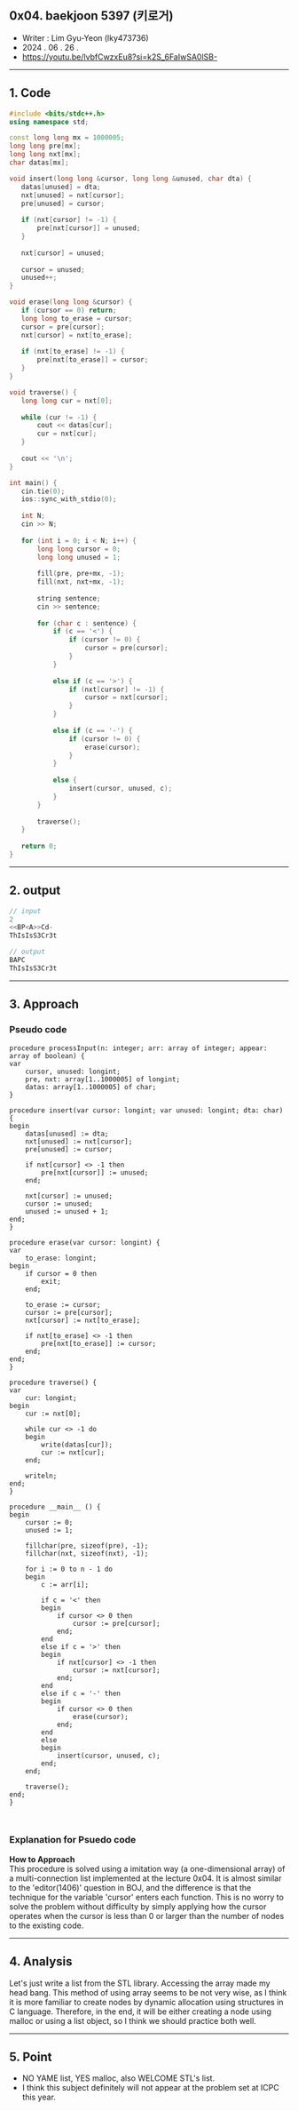 ## 0x04. baekjoon 5397 (키로거)
- Writer : Lim Gyu-Yeon (lky473736)  
- 2024 . 06 . 26 .  
- https://youtu.be/lvbfCwzxEu8?si=k2S_6FaIwSA0lSB-


------


## 1. Code
 ```cpp
#include <bits/stdc++.h>
using namespace std;

const long long mx = 1000005;
long long pre[mx];
long long nxt[mx];
char datas[mx];

void insert(long long &cursor, long long &unused, char dta) {
    datas[unused] = dta;
    nxt[unused] = nxt[cursor];
    pre[unused] = cursor;
    
    if (nxt[cursor] != -1) {
        pre[nxt[cursor]] = unused;
    }
    
    nxt[cursor] = unused;
    
    cursor = unused; 
    unused++;
}

void erase(long long &cursor) {
    if (cursor == 0) return; 
    long long to_erase = cursor;
    cursor = pre[cursor];
    nxt[cursor] = nxt[to_erase];
    
    if (nxt[to_erase] != -1) {
        pre[nxt[to_erase]] = cursor;
    }
}

void traverse() {
    long long cur = nxt[0];
    
    while (cur != -1) {
        cout << datas[cur];
        cur = nxt[cur];
    }
    
    cout << '\n';
}

int main() { 
    cin.tie(0);
    ios::sync_with_stdio(0);
    
    int N;
    cin >> N;
    
    for (int i = 0; i < N; i++) {
        long long cursor = 0;
        long long unused = 1;
        
        fill(pre, pre+mx, -1);
        fill(nxt, nxt+mx, -1);
        
        string sentence;
        cin >> sentence;
        
        for (char c : sentence) {
            if (c == '<') {
                if (cursor != 0) {
                    cursor = pre[cursor];
                }
            } 
            
            else if (c == '>') {
                if (nxt[cursor] != -1) {
                    cursor = nxt[cursor];
                }
            } 
            
            else if (c == '-') {
                if (cursor != 0) {
                    erase(cursor);
                }
            } 
            
            else {
                insert(cursor, unused, c);
            }
        }
        
        traverse();
    }
    
    return 0;
}
 ```

***

## 2. output
 ```cpp
// input
2
<<BP<A>>Cd-
ThIsIsS3Cr3t
```

```cpp
// output
BAPC
ThIsIsS3Cr3t
```

***

## 3. Approach
### Pseudo code
```pseudocode
procedure processInput(n: integer; arr: array of integer; appear: array of boolean) {
var
    cursor, unused: longint;
    pre, nxt: array[1..1000005] of longint;
    datas: array[1..1000005] of char;
}

procedure insert(var cursor: longint; var unused: longint; dta: char) {
begin
    datas[unused] := dta;
    nxt[unused] := nxt[cursor];
    pre[unused] := cursor;
   
    if nxt[cursor] <> -1 then
        pre[nxt[cursor]] := unused;
    end;

    nxt[cursor] := unused;
    cursor := unused;
    unused := unused + 1;
end;
}

procedure erase(var cursor: longint) {
var
    to_erase: longint;
begin
    if cursor = 0 then
        exit;
    end;

    to_erase := cursor;
    cursor := pre[cursor];
    nxt[cursor] := nxt[to_erase];
   
    if nxt[to_erase] <> -1 then
        pre[nxt[to_erase]] := cursor;
    end;
end;
}

procedure traverse() {
var
    cur: longint;
begin
    cur := nxt[0];
   
    while cur <> -1 do
    begin
        write(datas[cur]);
        cur := nxt[cur];
    end;
   
    writeln;
end;
}

procedure __main__ () {
begin
    cursor := 0;
    unused := 1;
   
    fillchar(pre, sizeof(pre), -1);
    fillchar(nxt, sizeof(nxt), -1);
   
    for i := 0 to n - 1 do
    begin
        c := arr[i];
       
        if c = '<' then
        begin
            if cursor <> 0 then
                cursor := pre[cursor];
            end;
        end
        else if c = '>' then
        begin
            if nxt[cursor] <> -1 then
                cursor := nxt[cursor];
            end;
        end
        else if c = '-' then
        begin
            if cursor <> 0 then
                erase(cursor);
            end;
        end
        else
        begin
            insert(cursor, unused, c);
        end;
    end;
   
    traverse();
end;
}

  
```

### Explanation for Psuedo code
**How to Approach**   
This procedure is solved using a imitation way (a one-dimensional array) of a multi-connection list implemented at the lecture 0x04. It is almost similar to the 'editor(1406)' question in BOJ, and the difference is that the technique for the variable 'cursor' enters each function. This is no worry to solve the problem without difficulty by simply applying how the cursor operates when the cursor is less than 0 or larger than the number of nodes to the existing code.
***

## 4. Analysis

Let's just write a list from the STL library. Accessing the array made my head bang. This method of using array seems to be not very wise, as I think it is more familiar to create nodes by dynamic allocation using structures in C language. Therefore, in the end, it will be either creating a node using malloc or using a list object, so I think we should practice both well.

***

## 5. Point
- NO YAME list, YES malloc, also WELCOME STL's list.
- I think this subject definitely will not appear at the problem set at ICPC this year.
